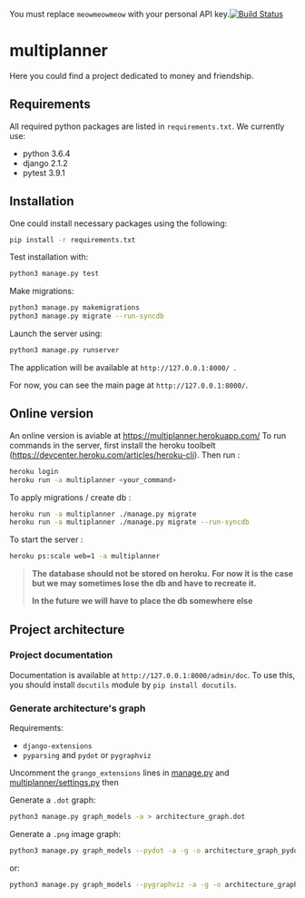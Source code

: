 You must replace `meowmeowmeow` with your personal API key.[![Build Status](https://travis-ci.com/SEM1INFOENS/multiplanner.svg?branch=master)](https://travis-ci.com/SEM1INFOENS/multiplanner)

# multiplanner
Here you could find a project dedicated to money and friendship.

## Requirements
All required python packages are listed in `requirements.txt`.
We currently use:
- python 3.6.4
- django 2.1.2
- pytest 3.9.1

## Installation
One could install necessary packages using the following:
```bash
pip install -r requirements.txt
```
Test installation with:
```bash
python3 manage.py test
```
Make migrations:
```bash
python3 manage.py makemigrations
python3 manage.py migrate --run-syncdb
```
Launch the server using:
```bash
python3 manage.py runserver
```
The application will be available at `http://127.0.0.1:8000/ `.

For now, you can see the main page at `http://127.0.0.1:8000/`.


## Online version
An online version is aviable at https://multiplanner.herokuapp.com/
To run commands in the server, 
first install the heroku toolbelt (https://devcenter.heroku.com/articles/heroku-cli).
Then run :
```bash
heroku login
heroku run -a multiplanner <your_command>
```

To apply migrations / create db :
```bash
heroku run -a multiplanner ./manage.py migrate
heroku run -a multiplanner ./manage.py migrate --run-syncdb
```
To start the server : 
```bash
heroku ps:scale web=1 -a multiplanner
```

> **The database should not be stored on heroku.**
> **For now it is the case but we may sometimes lose the db and have to recreate it.**
>	
> **In the future we will have to place the db somewhere else**


## Project architecture

### Project documentation

Documentation is available at `http://127.0.0.1:8000/admin/doc`. To use this, you should install `docutils` module by `pip install docutils`.

### Generate architecture's graph
Requirements:
- `django-extensions`
- `pyparsing` and `pydot` or `pygraphviz`

Uncomment the `grango_extensions` lines in [manage.py](manage.py) and [multiplanner/settings.py](multiplanner/settings.py) then

Generate a `.dot` graph:
```bash
python3 manage.py graph_models -a > architecture_graph.dot
```
Generate a `.png` image graph:
```bash
python3 manage.py graph_models --pydot -a -g -o architecture_graph_pydot.png
```
or:
```bash
python3 manage.py graph_models --pygraphviz -a -g -o architecture_graph_pygraphviz.png
```

